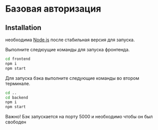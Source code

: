 # Базовая авторизация 

## Installation

необходима [Node.js](https://nodejs.org/) после стабильная версия для запуска.

Выполните следюущие команды для запуска фронтенда.

```sh
cd frontend
npm i
npm start
```

Для запуска бэка выполните следующие команды во втором терминале.

```sh
cd ..
cd backend
npm i
npm start
```
Важно! Бэк запускается на порту 5000 и необходимо чтобы он был свободен
